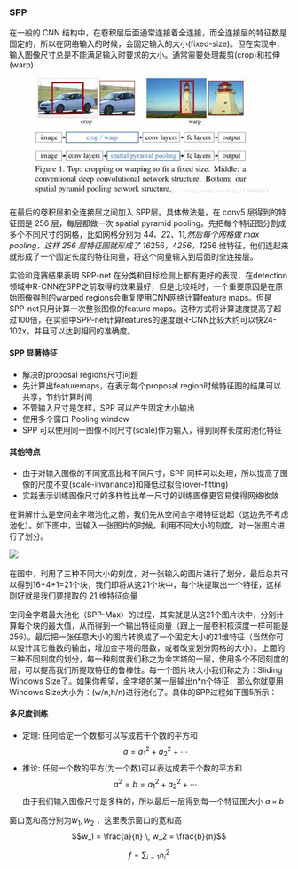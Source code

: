 ### SPP
在一般的 CNN 结构中，在卷积层后面通常连接着全连接，而全连接层的特征数是固定的，所以在网络输入的时候，会固定输入的大小(fixed-size)。但在实现中，输入图像尺寸总是不能满足输入时要求的大小。通常需要处理裁剪(crop)和拉伸(warp)

<img src="./images/spp_01.jpeg">


在最后的卷积层和全连接层之间加入 SPP层。具体做法是，在 conv5 层得到的特征图是 256 层，每层都做一次 spatial pyramid pooling。先把每个特征图分割成多个不同尺寸的网格，比如网格分别为 4*4、2*2、1*1,然后每个网格做 max pooling，这样 256 层特征图就形成了 16*256，4*256，1*256 维特征，他们连起来就形成了一个固定长度的特征向量，将这个向量输入到后面的全连接层。

实验和竞赛结果表明 SPP-net 在分类和目标检测上都有更好的表现，在detection领域中R-CNN在SPP之前取得的效果最好，但是比较耗时，一个重要原因是在原始图像得到的warped regions会重复使用CNN网络计算feature maps。但是SPP-net只用计算一次整张图像的feature maps。这种方式将计算速度提高了超过100倍，在实验中SPP-net计算features的速度跟R-CNN比较大约可以快24-102x，并且可以达到相同的准确度。

#### SPP 显著特征
- 解决的proposal regions尺寸问题
- 先计算出featuremaps，在表示每个proposal region时候特征图的结果可以共享，节约计算时间
- 不管输入尺寸是怎样，SPP 可以产生固定大小输出
- 使用多个窗口 Pooling window
- SPP 可以使用同一图像不同尺寸(scale)作为输入，得到同样长度的池化特征
#### 其他特点
- 由于对输入图像的不同宽高比和不同尺寸，SPP 同样可以处理，所以提高了图像的尺度不变(scale-invariance)和降低过拟合(over-fitting)
- 实践表示训练图像尺寸的多样性比单一尺寸的训练图像更容易使得网络收敛


在讲解什么是空间金字塔池化之前，我们先从空间金字塔特征说起（这边先不考虑池化）。如下图中，当输入一张图片的时候，利用不同大小的刻度，对一张图片进行了划分。

<img src="./images/spp_01.png">

在图中，利用了三种不同大小的刻度，对一张输入的图片进行了划分，最后总共可以得到16+4+1=21个块，我们即将从这21个块中，每个块提取出一个特征，这样刚好就是我们要提取的 21 维特征向量


空间金字塔最大池化（SPP-Max）的过程，其实就是从这21个图片块中，分别计算每个块的最大值，从而得到一个输出特征向量（跟上一层卷积核深度一样可能是256）。最后把一张任意大小的图片转换成了一个固定大小的21维特征（当然你可以设计其它维数的输出，增加金字塔的层数，或者改变划分网格的大小）。上面的三种不同刻度的划分，每一种刻度我们称之为金字塔的一层，使用多个不同刻度的层，可以提高我们所提取特征的鲁棒性。每一个图片块大小我们称之为：Sliding Windows Size了。如果你希望，金字塔的某一层输出n*n个特征，那么你就要用Windows Size大小为：(w/n,h/n)进行池化了。具体的SPP过程如下图5所示：

#### 多尺度训练
- 定理: 任何给定一个数都可以写成若干个数的平方和
$$a = a_1^2 + a_2^2 + \cdots $$
- 推论: 任何一个数的平方(为一个数)可以表达成若干个数的平方和
$$a^2 = b = a_1^2 + a_2^2 + \cdots$$
由于我们输入图像尺寸是多样的，所以最后一层得到每一个特征图大小 $a\times b$

窗口宽和高分别为$w_1,w_2$ ，这里表示窗口的宽和高
$$w_1 = \frac{a}{n} \, w_2 = \frac{b}{n}$$

$$f=\sum_{i=1} n_i^2$$